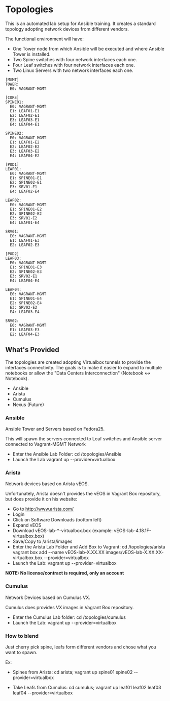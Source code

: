 Topologies
================================

This is an automated lab setup for Ansible training. It creates a standard topology adopting network devices from different vendors.

The functional environment will have:

* One Tower node from which Ansible will be executed and where Ansible Tower is installed.
* Two Spine switches with four network interfaces each one.
* Four Leaf switches with four network interfaces each one.
* Two Linux Servers with two network interfaces each one.

```
[MGMT]
TOWER:
  E0: VAGRANT-MGMT

[CORE]
SPINE01:
  E0: VAGRANT-MGMT
  E1: LEAF01-E1
  E2: LEAF02-E1
  E3: LEAF03-E1
  E4: LEAF04-E1

SPINE02:
  E0: VAGRANT-MGMT
  E1: LEAF01-E2
  E2: LEAF02-E2
  E3: LEAF03-E2
  E4: LEAF04-E2

[POD1]
LEAF01:
  E0: VAGRANT-MGMT
  E1: SPINE01-E1
  E2: SPINE02-E1
  E3: SRV01-E1
  E4: LEAF02-E4

LEAF02:
  E0: VAGRANT-MGMT
  E1: SPINE01-E2
  E2: SPINE02-E2
  E3: SRV01-E2
  E4: LEAF01-E4

SRV01:
  E0: VAGRANT-MGMT
  E1: LEAF01-E3
  E2: LEAF02-E3

[POD2]
LEAF03:
  E0: VAGRANT-MGMT
  E1: SPINE01-E3
  E2: SPINE02-E3
  E3: SRV02-E1
  E4: LEAF04-E4

LEAF04:
  E0: VAGRANT-MGMT
  E1: SPINE01-E4
  E2: SPINE02-E4
  E3: SRV02-E2
  E4: LEAF03-E4

SRV02:
  E0: VAGRANT-MGMT
  E1: LEAF03-E3
  E2: LEAF04-E3

```

## What's Provided

The topologies are created adopting Virtualbox tunnels to provide the interfaces connectivity.
The goals is to make it easier to expand to multiple notebooks or allow the "Data Centers Interconnection" (Notebook <-> Notebook).


* Ansible
* Arista
* Cumulus
* Nexus (Future)

### Ansible

Ansible Tower and Servers based on Fedora25.

This will spawn the servers connected to Leaf switches and Ansible server connected to Vagrant-MGMT Network

* Enter the Ansible Lab Folder:
    cd <darkbulb>/topologies/Ansible
* Launch the Lab
    vagrant up --provider=virtualbox

### Arista

Network devices based on Arista vEOS.

Unfortunately, Arista doesn't provides the vEOS in Vagrant Box repository, but does provide it on his website:

* Go to http://www.arista.com/
* Login
* Click on Software Downloads (bottom left)
* Expand vEOS
* Download vEOS-lab-\*-virtualbox.box (example: vEOS-lab-4.18.1F-virtualbox.box)
* Save/Copy to <darkbulb>/arista/images
* Enter the Arista Lab Folder and Add Box to Vagrant:
    cd <darkbulb>/topologies/arista
    vagrant box add --name vEOS-lab-X.XX.XX images/vEOS-lab-X.XX.XX-virtualbox.box --provider=virtualbox
* Launch the Lab:
    vagrant up --provider=virtualbox

**NOTE: No license/contract is required, only an account**

### Cumulus

Network Devices based on Cumulus VX.

Cumulus does provides VX images in Vagrant Box repository.

* Enter the Cumulus Lab folder:
    cd <darkbulb>/topologies/cumulus
* Launch the Lab:
    vagrant up --provider=virtualbox

### How to blend

Just cherry pick spine, leafs form different vendors and chose what you want to spawn.

Ex:
* Spines from Arista:
    cd arista; vagrant up spine01 spine02 --provider=virtualbox

* Take Leafs from Cumulus:
    cd cumulus; vagrant up leaf01 leaf02 leaf03 leaf04 --provider=virtualbox
